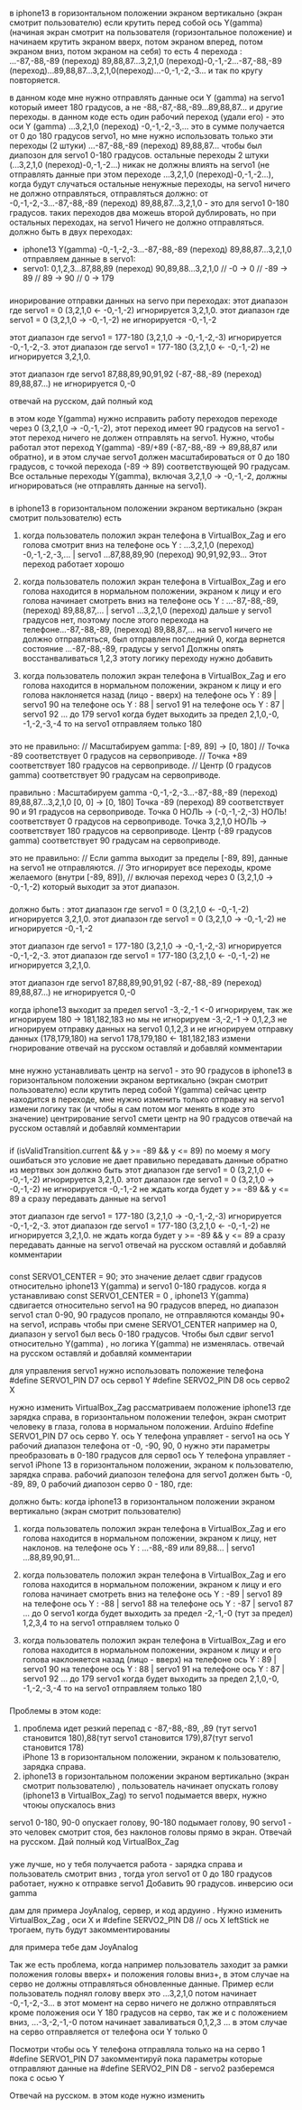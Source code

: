 в iphone13 в горизонтальном положении экраном вертикально (экран смотрит пользователю) если крутить перед собой ось Y(gamma)
(начиная экран смотрит на пользователя (горизонтальное положение) и начинаем крутить экраном вверх, потом экраном вперед, потом экраном вниз, потом экраном на себя) то есть
4 перехода :
...-87,-88,-89 (переход) 89,88,87...3,2,1,0 (переход)-0,-1,-2...-87,-88,-89 (переход)...89,88,87...3,2,1,0(переход)...-0,-1,-2,-3...
и так по кругу повторяется.

в данном коде мне нужно отправлять данные оси Y (gamma) на servo1 который имеет 180 градусов, а не -88,-87,-88,-89...89,88,87... и другие переходы.
в данном коде есть один рабочий переход (удали его) - это оси Y (gamma) ...3,2,1,0 (переход) -0,-1,-2,-3,... это в сумме получается от 0 до 180 градусов servo1, но 
мне нужно использовать только эти переходы (2 штуки) ...-87,-88,-89 (переход) 89,88,87... чтобы был диапозон для servo1 0-180 градусов.
остальные переходы 2 штуки (...3,2,1,0 (переход)-0,-1,-2...) никак не должны влиять на servo1 (не отправлять данные при этом переходе ...3,2,1,0 (переход)-0,-1,-2...), когда будут случаться остальные ненужные переходы, на servo1 ничего не должно отправляться, отправляться должно:
от -0,-1,-2,-3...-87,-88,-89 (переход) 89,88,87...3,2,1,0 - это для servo1 0-180 градусов.
таких переходов два можешь второй дублировать, но при остальных переходах, на servo1 Ничего не должно отправляться.
должно быть в двух переходах: 
- iphone13 Y(gamma) -0,-1,-2,-3...-87,-88,-89 (переход) 89,88,87...3,2,1,0 отправляем данные в servo1:
- servo1:  0,1,2,3...87,88,89 (переход) 90,89,88...3,2,1,0
  // -0 -> 0
  // -89 -> 89
  // 89 -> 90
  // 0  -> 179
###
инорирование отправки данных на servo при переходах:
этот диапазон где servo1 = 0 (3,2,1,0 <- -0,-1,-2) игнорируется 3,2,1,0.
этот диапазон где servo1 = 0 (3,2,1,0 -> -0,-1,-2) не игнорируется -0,-1,-2

этот диапазон где servo1 = 177-180 (3,2,1,0 -> -0,-1,-2,-3) игнорируется -0,-1,-2,-3.
этот диапазон где servo1 = 177-180 (3,2,1,0 <- -0,-1,-2) не игнорируется 3,2,1,0.

этот диапазон где servo1 87,88,89,90,91,92 (-87,-88,-89 (переход) 89,88,87...) не игнорируется 0,-0

отвечай на русском, дай полный код


в этом коде Y(gamma) нужно исправить работу переходов переходе через 0 (3,2,1,0 → -0,-1,-2), этот переход имеет 90 градусов на servo1 - этот переход ничего не должен отправлять на servo1.
Нужно, чтобы работал этот переход Y(gamma) -89/+89 (-87,-88,-89 → 89,88,87 или обратно), и в этом случае servo1 должен масштабироваться от 0 до 180 градусов, с точкой перехода (-89 → 89) соответствующей 90 градусам. 
Все остальные переходы Y(gamma), включая 3,2,1,0 → -0,-1,-2, должны игнорироваться (не отправлять данные на servo1).
### 
в iphone13 в горизонтальном положении экраном вертикально (экран смотрит пользователю) есть
1. когда пользователь положил экран телефона в VirtualBox_Zag и его голова смотрит вниз
   на телефоне ось Y : ...3,2,1,0 (переход) -0,-1,-2,-3,... | servo1 ...87,88,89,90 (переход) 90,91,92,93...
   Этот переход работает хорошо
2. когда пользователь положил экран телефона в VirtualBox_Zag и его голова находится в нормальном положении, экраном к лицу и его голова начинает смотреть вниз
   на телефоне ось Y : ...-87,-88,-89, (переход) 89,88,87,... | servo1 ...3,2,1,0 (переход) дальше у servo1 градусов нет, поэтому
   после этого перехода на телефоне...-87,-88,-89, (переход) 89,88,87,... на servo1 ничего не должно отправляться, был отправлен последний 0,
   когда вернется состояние ...-87,-88,-89, градусы у servo1 Должны опять восстанваливаться 1,2,3
   этоту логику переходу нужно добавить

3. когда пользователь положил экран телефона в VirtualBox_Zag и его голова находится в нормальном положении, экраном к лицу и его голова наклоняется назад (лицо - вверх)
   на телефоне ось Y : 89 | servo1 90
   на телефоне ось Y : 88 | servo1 91
   на телефоне ось Y : 87 | servo1 92 ... до 179 servo1
   когда будет выходить за предел 2,1,0,-0,  -1,-2,-3,-4 то на servo1 отправляем только 180
###
это не правильно: // Масштабируем gamma: [-89, 89] -> [0, 180]
// Точка -89 соответствует 0 градусов на сервоприводе.
// Точка +89 соответствует 180 градусов на сервоприводе.
// Центр (0 градусов gamma) соответствует 90 градусам на сервоприводе.

правильно :
Масштабируем gamma -0,-1,-2,-3...-87,-88,-89 (переход) 89,88,87...3,2,1,0  [0, 0] -> [0, 180]
Точка -89 (переход) 89 соответствует 90 и 91 градусов на сервоприводе.
Точка 0 НОЛЬ -> (-0,-1,-2,-3) НОЛЬ! соответствует 0 градусов на сервоприводе.
Точка 3,2,1,0 НОЛЬ -> соответствует 180 градусов на сервоприводе.
Центр (-89 градусов gamma) соответствует 90 градусам на сервоприводе.

это не правильно: // Если gamma выходит за пределы [-89, 89], данные на servo1 не отправляются.
// Это игнорирует все переходы, кроме желаемого (внутри [-89, 89]),
// включая переход через 0 (3,2,1,0 -> -0,-1,-2) который выходит за этот диапазон.

###
должно быть :
этот диапазон где servo1 = 0 (3,2,1,0 <- -0,-1,-2) игнорируется 3,2,1,0.
этот диапазон где servo1 = 0 (3,2,1,0 -> -0,-1,-2) не игнорируется -0,-1,-2

этот диапазон где servo1 = 177-180 (3,2,1,0 -> -0,-1,-2,-3) игнорируется -0,-1,-2,-3.
этот диапазон где servo1 = 177-180 (3,2,1,0 <- -0,-1,-2) не игнорируется 3,2,1,0.

этот диапазон где servo1 87,88,89,90,91,92 (-87,-88,-89 (переход) 89,88,87...) не игнорируется 0,-0


когда iphone13 выходит за предел servo1 -3,-2,-1 <-0 игнорируем, так же игнорируем 180 -> 181,182,183
но мы не игнорируем -3,-2,-1 -> 0,1,2,3 не игнорируем отправку данных на servo1 0,1,2,3 и не игнорируем отправку данных (178,179,180) на servo1 178,179,180 <- 181,182,183
измени гнорирование
отвечай на русском оставляй и добавляй комментарии

###
мне нужно устанавливать центр на servo1 - это 90 градусов
в iphone13 в горизонтальном положении экраном вертикально (экран смотрит пользователю) если крутить перед собой Y(gamma)
сейчас центр находится в переходе, мне нужно изменить только отправку на servo1 измени логику так (и чтобы я сам потом мог менять в коде это значение) центрирование servo1 смети центр на 90 градусов
отвечай на русском оставляй и добавляй комментарии
###
if (isValidTransition.current && y >= -89 && y <= 89)  по моему я могу ошибаться это условие не дает правильно передавать данные обратно из мертвых зон
должно быть
этот диапазон где servo1 = 0 (3,2,1,0 <- -0,-1,-2) игнорируется 3,2,1,0.
этот диапазон где servo1 = 0 (3,2,1,0 -> -0,-1,-2) не игнорируется -0,-1,-2 не ждать когда будет  y >= -89 && y <= 89 а сразу передавать данные на servo1

этот диапазон где servo1 = 177-180 (3,2,1,0 -> -0,-1,-2,-3) игнорируется -0,-1,-2,-3.
этот диапазон где servo1 = 177-180 (3,2,1,0 <- -0,-1,-2) не игнорируется 3,2,1,0. не ждать когда будет  y >= -89 && y <= 89 а сразу передавать данные на servo1
отвечай на русском оставляй и добавляй комментарии


###
const SERVO1_CENTER = 90;  это значение делает сдвиг градусов относительно  iphone13 Y(gamma) и servo1 0-180 градусов.
когда я устанавливаю const SERVO1_CENTER = 0 , iphone13 Y(gamma) сдвигается относительно servo1 на 90 градусов вперед, 
но диапазон servo1 стал 0-90, 90 градусов пропало, не отправляются команды 90+ на servo1, исправь чтобы при смене SERVO1_CENTER например на 0, 
диапазон у servo1 был весь 0-180 градусов. Чтобы был сдвиг servo1 относительно Y(gamma) , но логика Y(gamma) не изменялась.
отвечай на русском оставляй и добавляй комментарии






























для управления servo1
нужно использовать положение телефона
#define SERVO1_PIN D7 ось серво1 Y 
#define SERVO2_PIN D8 ось серво2 X 

нужно изменить VirtualBox_Zag
рассматриваем положение iphone13 где зарядка справа, в горизонтальном положении телефон, экран смотрит человеку в глаза, голова в нормальном положении.
Arduino #define SERVO1_PIN D7 ось серво Y. 
ось Y телефона управляет -  servo1
на ось Y рабочий диапазон телефона от -0, -90, 90, 0
нужно эти параметры преобразовать в 0-180 градусов для серво1
ось Y телефона управляет - servo1
iPhone 13 в горизонтальном положении, экраном к пользователю, зарядка справа.
рабочий диапозон телефона для servo1 должен быть -0, -89, 89, 0
рабочий диапозон серво 0 - 180, где:

должно быть:
когда iphone13 в горизонтальном положении экраном вертикально (экран смотрит пользователю)
1. когда пользователь положил экран телефона в VirtualBox_Zag и его голова находится в нормальном положении, экраном к лицу, нет наклонов.
на телефоне ось Y : ...-88,-89 или 89,88... | servo1 ...88,89,90,91...

2. когда пользователь положил экран телефона в VirtualBox_Zag и его голова находится в нормальном положении, экраном к лицу и его голова начинает смотреть вниз
на телефоне ось Y : -89 | servo1 89
на телефоне ось Y : -88 | servo1 88
на телефоне ось Y : -87 | servo1 87 ... до 0 servo1
когда будет выходить за предел -2,-1,-0 (тут за предел) 1,2,3,4 то на servo1 отправляем только 0

3. когда пользователь положил экран телефона в VirtualBox_Zag и его голова находится в нормальном положении, экраном к лицу и его голова наклоняется назад (лицо - вверх)
на телефоне ось Y : 89 | servo1 90
на телефоне ось Y : 88 | servo1 91
на телефоне ось Y : 87 | servo1 92 ... до 179 servo1
когда будет выходить за предел 2,1,0,-0,  -1,-2,-3,-4 то на servo1 отправляем только 180

###
   Проблемы в этом коде:
1. проблема идет резкий перепад  с -87,-88,-89, ,89 (тут servo1 становится 180),88(тут servo1 становится 179),87(тут servo1 становится 178)  
   iPhone 13 в горизонтальном положении, экраном к пользователю, зарядка справа.
2. iphone13 в горизонтальном положении экраном вертикально (экран смотрит пользователю) , пользователь начинает опускать голову (iphone13 в VirtualBox_Zag) то servo1 подымается вверх, нужно чтоюы опускалось вниз

servo1 0-180, 90-0 опускает голову, 90-180 подымает голову, 90 servo1 - это человек смотрит стоя, без наклонов головы прямо в экран.
Отвечай на русском. Дай полный код VirtualBox_Zag

###
уже лучше, но у тебя получается работа - зарядка справа и пользователь смотрит вниз , тогда угол servo1 от 0 до 180 градусов работает, нужно  к отправке servo1 Добавить 90 градусов.
инверсию оси gamma

дам для примера JoyAnalog, сервер, и код ардуино . Нужно изменить VirtualBox_Zag , оси X и #define SERVO2_PIN D8 // ось X leftStick не трогаем, путь будут закомментированиы


для примера тебе дам JoyAnalog

Так же есть проблема, когда например пользователь заходит за рамки положения головы вверх+ и положения головы вниз+, в этом случае
на серво не должны отправляться обновленные данные. Пример если пользователь поднял голову вверх это ...3,2,1,0 потом начинает -0,-1,-2,-3... в этот момент
на серво ничего не должно отправляться кроме положения оси Y 180 градусов на серво, так же и с положением вниз, ...-3,-2,-1,-0 потом начинает 
заваливаться 0,1,2,3 ... в этом случае на серво отправляется от телефона оси Y только 0

Посмотри чтобы ось Y телефона отправляла только на на серво 1 #define SERVO1_PIN D7 
закомментируй пока параметры которые отправляют данные на #define SERVO2_PIN D8 - servo2
разберемся пока с осью Y

Отвечай на русском.
в этом коде нужно изменить


